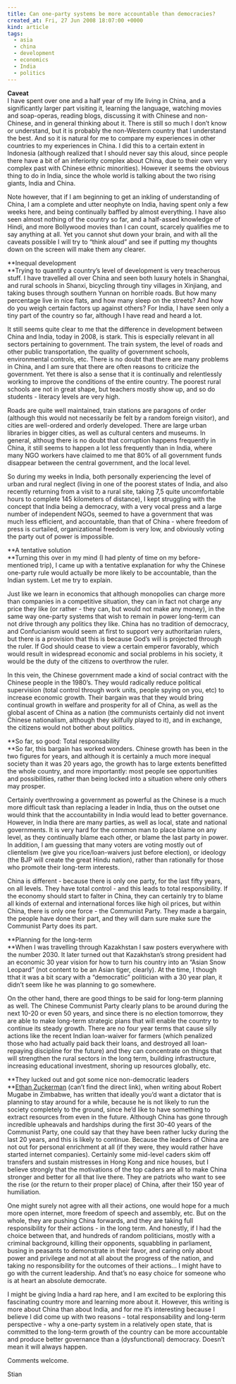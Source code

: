 ```yaml
---
title: Can one-party systems be more accountable than democracies?
created_at: Fri, 27 Jun 2008 18:07:00 +0000
kind: article
tags:
  - asia
  - china
  - development
  - economics
  - India
  - politics
---
```


**Caveat**\
 I have spent over one and a half year of my life living in China, and a
significantly larger part visiting it, learning the language, watching
movies and soap-operas, reading blogs, discussing it with Chinese and
non-Chinese, and in general thinking about it. There is still so much I
don’t know or understand, but it is probably the non-Western country
that I understand the best. And so it is natural for me to compare my
experiences in other countries to my experiences in China. I did this to
a certain extent in Indonesia (although realized that I should never say
this aloud, since people there have a bit of an inferiority complex
about China, due to their own very complex past with Chinese ethnic
minorities). However it seems the obvious thing to do in India, since
the whole world is talking about the two rising giants, India and China.

Note however, that if I am beginning to get an inkling of understanding
of China, I am a complete and utter neophyte on India, having spent only
a few weeks here, and being continually baffled by almost everything. I
have also seen almost nothing of the country so far, and a half-assed
knowledge of Hindi, and more Bollywood movies than I can count, scarcely
qualifies me to say anything at all. Yet you cannot shut down your
brain, and with all the caveats possible I will try to “think aloud” and
see if putting my thoughts down on the screen will make them any
clearer.

**Inequal development\
**Trying to quantify a country’s level of development is very
treacherous stuff. I have travelled all over China and seen both luxury
hotels in Shanghai, and rural schools in Shanxi, bicycling through tiny
villages in Xinjiang, and taking buses through southern Yunnan on
horrible roads. But how many percentage live in nice flats, and how many
sleep on the streets? And how do you weigh certain factors up against
others? For India, I have seen only a tiny part of the country so far,
although I have read and heard a lot.

It still seems quite clear to me that the difference in development
between China and India, today in 2008, is stark. This is especially
relevant in all sectors pertaining to government. The train system, the
level of roads and other public transportation, the quality of
government schools, environmental controls, etc. There is no doubt that
there are many problems in China, and I am sure that there are often
reasons to criticize the government. Yet there is also a sense that it
is continually and relentlessly working to improve the conditions of the
entire country. The poorest rural schools are not in great shape, but
teachers mostly show up, and so do students - literacy levels are very
high.

Roads are quite well maintained, train stations are paragons of order
(although this would not necessarily be felt by a random foreign
visitor), and cities are well-ordered and orderly developed. There are
large urban libraries in bigger cities, as well as cultural centers and
museums. In general, althoug there is no doubt that corruption happens
frequently in China, it still seems to happen a lot less frequently than
in India, where many NGO workers have claimed to me that 80% of all
government funds disappear between the central government, and the local
level.

So during my weeks in India, both personally experiencing the level of
urban and rural neglect (living in one of the poorest states of India,
and also recently returning from a visit to a rural site, taking 7,5
quite uncomfortable hours to complete 145 kilometers of distance), I
kept struggling with the concept that India being a democracy, with a
very vocal press and a large number of independent NGOs, seemed to have
a government that was much less efficient, and accountable, than that of
China - where freedom of press is curtailed, organizational freedom is
very low, and obviously voting the party out of power is impossible.

**A tentative solution\
**Turning this over in my mind (I had plenty of time on my
before-mentioned trip), I came up with a tentative explanation for why
the Chinese one-party rule would actually be more likely to be
accountable, than the Indian system. Let me try to explain.

Just like we learn in economics that although monopolies can charge more
than companies in a competitive situation, they can in fact not charge
any price they like (or rather - they can, but would not make any
money), in the same way one-party systems that wish to remain in power
long-term can not drive through any politics they like. China has no
tradition of democracy, and Confucianism would seem at first to support
very authoritarian rulers, but there is a provision that this is because
God’s will is projected through the ruler. If God should cease to view a
certain emperor favorably, which would result in widespread economic and
social problems in his society, it would be the duty of the citizens to
overthrow the ruler.

In this vein, the Chinese government made a kind of social contract with
the Chinese people in the 1980’s. They would radically reduce political
supervision (total control through work units, people spying on you,
etc) to increase economic growth. Their bargain was that they would
bring continual growth in welfare and prosperity for all of China, as
well as the global ascent of China as a nation (the communists certainly
did not invent Chinese nationalism, although they skilfully played to
it), and in exchange, the citizens would not bother about politics.

**So far, so good: Total responsability\
**So far, this bargain has worked wonders. Chinese growth has been in
the two figures for years, and although it is certainly a much more
inequal society than it was 20 years ago, the growth has to large
extents benefitted the whole country, and more importantly: most people
see opportunities and possibilities, rather than being locked into a
situation where only others may prosper.

Certainly overthrowing a government as powerful as the Chinese is a much
more difficult task than replacing a leader in India, thus on the outset
one would think that the accountability in India would lead to better
governance. However, in India there are many parties, as well as local,
state and national governments. It is very hard for the common man to
place blame on any level, as they continually blame each other, or blame
the last party in power. In addition, I am guessing that many voters are
voting mostly out of clientelism (we give you rice/loan-waivers just
before election), or ideology (the BJP will create the great Hindu
nation), rather than rationally for those who promote their long-term
interests.

China is different - because there is only one party, for the last fifty
years, on all levels. They have total control - and this leads to total
responsibility. If the economy should start to falter in China, they can
certainly try to blame all kinds of external and international forces
like high oil prices, but within China, there is only one force - the
Communist Party. They made a bargain, the people have done their part,
and they will darn sure make sure the Communist Party does its part.

**Planning for the long-term\
**When I was travelling through Kazakhstan I saw posters everywhere with
the number 2030. It later turned out that Kazakhstan’s strong president
had an economic 30 year vision for how to turn his country into an
“Asian Snow Leopard” (not content to be an Asian tiger, clearly). At the
time, I though tthat it was a bit scary with a “democratic” politician
with a 30 year plan, it didn’t seem like he was planning to go
somewhere.

On the other hand, there are good things to be said for long-term
planning as well. The Chinese Communist Party clearly plans to be around
during the next 10-20 or even 50 years, and since there is no election
tomorrow, they are able to make long-term strategic plans that will
enable the country to continue its steady growth. There are no four year
terms that cause silly actions like the recent Indian loan-waiver for
farmers (which penalized those who had actually paid back their loans,
and destroyed all loan-repaying discipline for the future) and they can
concentrate on things that will strengthen the rural sectors in the long
term, building infrastructure, increasing educational investment,
shoring up resources globally, etc.

**They lucked out and got some nice non-democratic leaders\
**[Ethan Zuckerman](http://www.ethanzuckerman.com/blog) (can’t find the
direct link), when writing about Robert Mugabe in Zimbabwe, has written
that ideally you’d want a dictator that is planning to stay around for a
while, because he is not likely to run the society completely to the
ground, since he’d like to have something to extract resources from even
in the future. Although China has gone through incredible upheavals and
hardships during the first 30-40 years of the Communist Party, one could
say that they have been rather lucky during the last 20 years, and this
is likely to continue. Because the leaders of China are not out for
personal enrichment at all (if they were, they would rather have started
internet companies). Certainly some mid-level caders skim off transfers
and sustain mistresses in Hong Kong and nice houses, but I believe
strongly that the motivations of the top caders are all to make China
stronger and better for all that live there. They are patriots who want
to see the rise (or the return to their proper place) of China, after
their 150 year of humiliation.

One might surely not agree with all their actions, one would hope for a
much more open internet, more freedom of speech and assembly, etc. But
on the whole, they are pushing China forwards, and they are taking full
responsibility for their actions - in the long term. And honestly, if I
had the choice between that, and hundreds of random politicians, mostly
with a criminal background, killing their opponents, squabbling in
parliament, busing in peasants to demonstrate in their favor, and caring
only about power and privilege and not at all about the progress of the
nation, and taking no responsibility for the outcomes of their actions…
I might have to go with the current leadership. And that’s no easy
choice for someone who is at heart an absolute democrate.

I might be giving India a hard rap here, and I am excited to be
exploring this fascinating country more and learning more about it.
However, this writing is more about China than about India, and for me
it’s interesting because I believe I did come up with two reasons
- total responsability and long-term perspective - why a one-party
system in a relatively open state, that is committed to the long-term
growth of the country can be more accountable and produce better
governance than a (dysfunctional) democracy. Doesn’t mean it will always
happen.

Comments welcome.

Stian
